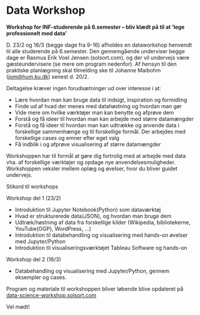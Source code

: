# Data Workshop

**Workshop for INF-studerende på 6.semester – bliv klædt på til at ’lege professionelt med data’**

D. 23/2 og 16/3 (begge dage fra 9-16) afholdes en dataworkshop henvendt til alle studerende på 6.semester. Den gennemgående underviser begge dage er Rasmus Erik Voel Jensen (solsort.com), og der vil undervejs være gæsteundervisere (se mere om program nedenfor).
Af hensyn til den praktiske planlægning skal tilmelding ske til Johanne Maibohm (jom@hum.ku.dk) senest d. 20/2.

Deltagelse kræver ingen forudsætninger ud over interesse i at:

- Lære hvordan man kan bruge data til indsigt, inspiration og formidling
- Finde ud af hvad der menes med datahøstning og hvordan man gør
- Vide mere om hvilke værktøjer man kan benytte og afprøve dem
- Forstå og få ideer til hvordan man kan arbejde med større datamængder
- Forstå og få ideer til hvordan man kan udtrække og anvende data i forskellige sammenhænge og til forskellige formål. Der arbejdes med forskellige cases og emner efter eget valg
- Få indblik i og afprøve visualisering af større datamængder

Workshoppen har til formål at gøre dig fortrolig med at arbejde med data vha. af forskellige værktøjer og opdage nye anvendelsesmuligheder. Workshoppen veksler mellem oplæg og øvelser, hvor du bliver guidet undervejs.

Stikord til workshops

Workshop del 1 (23/2)

- Introduktion til Jupyter Notebook(Python) som dataværktøj
- Hvad er strukturerede data(JSON), og hvordan man bruge dem
- Udtræk/høstning af data fra forskellige kilder (Wikipedia, bibliotekerne, YouTube(OGP), WordPress, ...)
- Introduktion til databehandling og visualisering med hands-on øvelser med Jupyter/Python
- Introduktion til visualiseringsværktøjet Tableau Software og hands-on

Workshop del 2 (16/3)

- Databehandling og visualisering med Jupyter/Python, gennem eksempler og cases.

Program og materiale til workshoppen bliver løbende blive opdateret på [data-science-workshop.solsort.com](http://data-science-workshop.solsort.com)

Vel mødt!


